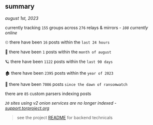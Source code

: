 
## summary
_august 1st, 2023_

currently tracking `155` groups across `276` relays & mirrors - _`108` currently online_

⏲ there have been `16` posts within the `last 24 hours`

🦈 there have been `1` posts within the `month of august`

🪐 there have been `1122` posts within the `last 90 days`

🏚 there have been `2395` posts within the `year of 2023`

🦕 there have been `7086` posts `since the dawn of ransomwatch`

there are `85` custom parsers indexing posts

_`20` sites using v2 onion services are no longer indexed - [support.torproject.org](https://support.torproject.org/onionservices/v2-deprecation/)_

> see the project [README](https://github.com/joshhighet/ransomwatch#ransomwatch--) for backend technicals
